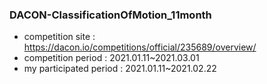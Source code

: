 ### DACON-ClassificationOfMotion_11month
 - competition site : https://dacon.io/competitions/official/235689/overview/
 - competition period : 2021.01.11~2021.03.01
 - my participated period : 2021.01.11~2021.02.22
